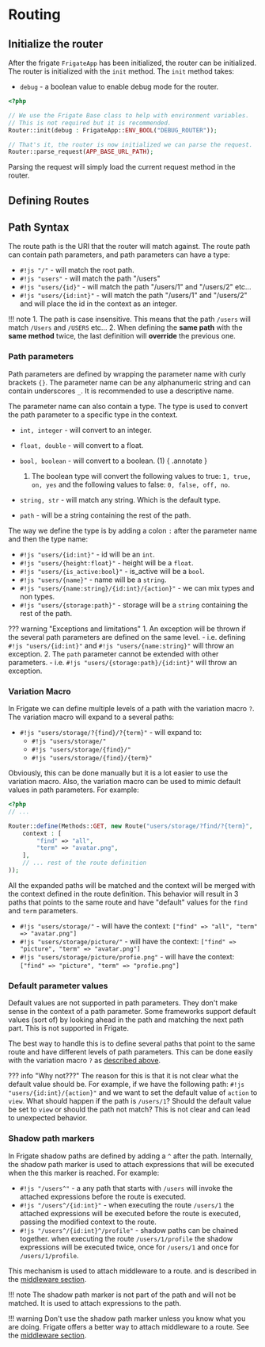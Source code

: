 # Routing

## Initialize the router

After the frigate `FrigateApp` has been initialized, the router can be initialized.
The router is initialized with the `init` method. The `init` method takes:
- `debug` - a boolean value to enable debug mode for the router.

```php
<?php

// We use the Frigate Base class to help with environment variables.
// This is not required but it is recommended.
Router::init(debug : FrigateApp::ENV_BOOL("DEBUG_ROUTER"));

// That's it, the router is now initialized we can parse the request.
Router::parse_request(APP_BASE_URL_PATH);

```

Parsing the request will simply load the current request method in the router.

## Defining Routes

## Path Syntax

The route path is the URI that the router will match against.
The route path can contain path parameters, and path parameters can have a type:

- `#!js "/"` - will match the root path.
- `#!js "users"` - will match the path "/users"
- `#!js "users/{id}"` - will match the path "/users/1" and "/users/2" etc...
- `#!js "users/{id:int}"` - will match the path "/users/1" and "/users/2" and will place the id in the context as an integer.

!!! note
    1. The path is case insensitive. This means that the path `/users` will match `/Users` and `/USERS` etc...
    2. When defining the **same path** with the **same method** twice, the last definition will **override** the previous one.

### Path parameters

Path parameters are defined by wrapping the parameter name with curly brackets `{}`.
The parameter name can be any alphanumeric string and can contain underscores `_`. It is recommended to use a descriptive name.

The parameter name can also contain a type. The type is used to convert the path parameter to a specific type in the context.

- `int, integer` - will convert to an integer.
- `float, double` - will convert to a float.
- `bool, boolean` - will convert to a boolean. (1)
{ .annotate }
    1.  The boolean type will convert the following values to true: `1, true, on, yes` and the following values to false: `0, false, off, no`.

- `string, str` - will match any string. Which is the default type.
- `path` - will be a string containing the rest of the path.

The way we define the type is by adding a colon `:` after the parameter name and then the type name:

- `#!js "users/{id:int}"` - id will be an `int`.
- `#!js "users/{height:float}"` - height will be a `float`.
- `#!js "users/{is_active:bool}"` - is_active will be a `bool`.
- `#!js "users/{name}"` - name will be a `string`.
- `#!js "users/{name:string}/{id:int}/{action}"` - we can mix types and non types.
- `#!js "users/{storage:path}"` - storage will be a `string` containing the rest of the path.

??? warning "Exceptions and limitations"
    1. An exception will be thrown if the several path parameters are defined on the same level.
        - i.e. defining `#!js "users/{id:int}"` and `#!js "users/{name:string}"` will throw an exception.
    2. The `path` parameter cannot be extended with other parameters.
        - i.e. `#!js "users/{storage:path}/{id:int}"` will throw an exception.

### Variation Macro

In Frigate we can define multiple levels of a path with the variation macro `?`. The variation macro will expand to a several paths:

- `#!js "users/storage/?{find}/?{term}"` - will expand to:
    - `#!js "users/storage/"`
    - `#!js "users/storage/{find}/"`
    - `#!js "users/storage/{find}/{term}"`

Obviously, this can be done manually but it is a lot easier to use the variation macro.
Also, the variation macro can be used to mimic default values in path parameters. For example:

```php
<?php
// ...

Router::define(Methods::GET, new Route("users/storage/?find/?{term}",
    context : [
        "find" => "all",
        "term" => "avatar.png",
    ],
    // ... rest of the route definition
));
```

All the expanded paths will be matched and the context will be merged with the context defined in the route definition. This behavior will result in 3 paths that points to the same route and have "default" values for the `find` and `term` parameters.

- `#!js "users/storage/"` - will have the context: `["find" => "all", "term" => "avatar.png"]`
- `#!js "users/storage/picture/"` - will have the context: `["find" => "picture", "term" => "avatar.png"]`
- `#!js "users/storage/picture/profie.png"` - will have the context: `["find" => "picture", "term" => "profie.png"]`


### Default parameter values

Default values are not supported in path parameters. They don't make sense in the context of a path parameter. Some frameworks support default values (sort of) by looking ahead in the path and matching the next path part. This is not supported in Frigate.

The best way to handle this is to define several paths that point to the same route and have different levels of path parameters.
This can be done easily with the variation macro `?` as [described above](#variation-macro).

??? info "Why not???"
    The reason for this is that it is not clear what the default value should be. For example, if we have the following path: `#!js "users/{id:int}/{action}"` and we want to set the default value of `action` to `view`. What should happen if the path is `/users/1`? Should the default value be set to `view` or should the path not match? This is not clear and can lead to unexpected behavior.

### Shadow path markers

In Frigate shadow paths are defined by adding a `^` after the path. Internally, the shadow path marker is used to attach
expressions that will be executed when the this marker is reached. For example:

- `#!js "/users^"` - a any path that starts with `/users` will invoke the attached expressions before the route is executed.
- `#!js "/users^/{id:int}"` - when executing the route `/users/1` the attached expressions will be executed before the route is executed, passing the modified context to the route.
- `#!js "/users^/{id:int}^/profile"` - shadow paths can be chained together. when executing the route `/users/1/profile` the shadow expressions will be executed twice, once for `/users/1` and once for `/users/1/profile`.

This mechanism is used to attach middleware to a route. and is described in the [middleware section](#middleware).

!!! note
    The shadow path marker is not part of the path and will not be matched. It is used to attach expressions to the path.

!!! warning
    Don't use the shadow path marker unless you know what you are doing. Frigate offers a better way to attach middleware to a route. See the [middleware section](#middleware).
